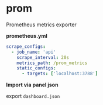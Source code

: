 # prom

Prometheus metrics exporter


**prometheus.yml**

```yml
scrape_configs:
  - job_name: 'api'
    scrape_interval: 20s
    metrics_path: /prom_metrics
    static_configs:
      - targets: ['localhost:3788']
```

**Import via panel json**

export `dashboard.json`